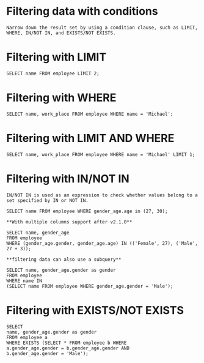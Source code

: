 #	Filtering data with conditions
	Narrow down the result set by using a condition clause, such as LIMIT, WHERE, IN/NOT IN, and EXISTS/NOT EXISTS.

#	Filtering with LIMIT
	SELECT name FROM employee LIMIT 2;

#	Filtering with WHERE
	SELECT name, work_place FROM employee WHERE name = 'Michael';

#	Filtering with LIMIT AND WHERE
	SELECT name, work_place FROM employee WHERE name = 'Michael' LIMIT 1; 

#	Filtering with IN/NOT IN
	IN/NOT IN is used as an expression to check whether values belong to a set specified by IN or NOT IN.
	
	SELECT name FROM employee WHERE gender_age.age in (27, 30);
	
	**With multiple columns support after v2.1.0**
	
	SELECT name, gender_age
	FROM employee 
	WHERE (gender_age.gender, gender_age.age) IN (('Female', 27), ('Male', 27 + 3));
	
	**filtering data can also use a subquery**
	
	SELECT name, gender_age.gender as gender
	FROM employee
	WHERE name IN
	(SELECT name FROM employee WHERE gender_age.gender = 'Male');

#	Filtering with EXISTS/NOT EXISTS
	
	SELECT
	name, gender_age.gender as gender
	FROM employee a
	WHERE EXISTS (SELECT * FROM employee b WHERE
	a.gender_age.gender = b.gender_age.gender AND
	b.gender_age.gender = 'Male');

	
